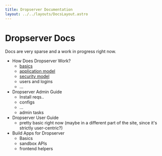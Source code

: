 ```yaml
---
title: Dropserver Documentation
layout: ../../layouts/DocsLayout.astro
---
```


# Dropserver Docs

Docs are very sparse and a work in progress right now.

- How Does Dropserver Work?
  - [basics](basics)
  - [application model](application-model)
  - [security model](security-model)
  - users and logins
  - ...
- Dropserver Admin Guide
  - Install reqs..
  - configs
  - ...
  - admin tasks
- Dropserver User Guide
  - pretty basic right now (maybe in a different part of the site, since it's strictly user-centric?)
- Build Apps for Dropserver
  - Basics
  - sandbox APIs
  - frontend helpers